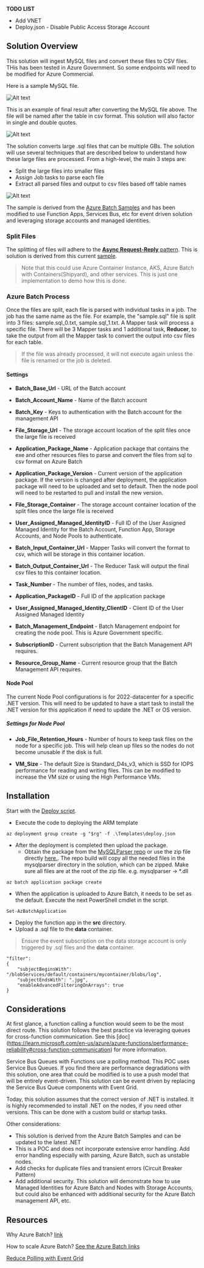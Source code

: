 
**TODO LIST**
- Add VNET
- Deploy.json - Disable Public Access Storage Account



## Solution Overview
This solution will ingest MySQL files and convert these files to CSV files. THis has been tested in Azure Government. So some endpoints will need to be modified for Azure Commercial.

Here is a sample MySQL file.

![Alt text](images/mysql.JPG)


This is an example of final result after converting the MySQL file above. The file will be named after the table in csv format. This solution will also factor in single and double quotes. 

![Alt text](images/csv.JPG)


The solution converts large .sql files that can be multiple GBs. The solution will use several techniques that are described below to understand how these large files are processed. From a high-level, the main 3 steps are: 
- Split the large files into smaller files
- Assign Job tasks to parse each file
- Extract all parsed files and output to csv files based off table names

![Alt text](images/architecturaldiagram.JPG)

The sample is derived from the [Azure Batch Samples](https://github.com/Azure-Samples/azure-batch-samples/tree/master/CSharp/TextSearch) and has been modified to use Function Apps, Services Bus, etc for event driven solution and leveraging storage accounts and managed identities. 



### Split Files
The splitting of files will adhere to the [**Async Request-Reply** pattern](https://learn.microsoft.com/en-us/azure/architecture/patterns/async-request-reply?source=recommendations). This is solution is derived from this current [sample](https://github.com/mspnp/cloud-design-patterns/tree/master/async-request-reply).
> Note that this could use Azure Container Instance, AKS, Azure Batch with Containers(Shipyard), and other services. This is just one implementation to demo how this is done. 


### Azure Batch Process

Once the files are split, each file is parsed with individual tasks in a job. The job has the same name as the file. For example, the "sample.sql" file is split into 3 files: sample.sql_0.txt, sample.sql_1.txt. A Mapper task will process a specific file. There will be 3 Mapper tasks and 1 additional task, **Reducer**, to take the output from all the Mapper task to convert the output into csv files for each table. 

> If the file was already processed, it will not execute again unless the file is renamed or the job is deleted. 

#### Settings

- **Batch_Base_Url** - URL of the Batch account
- **Batch_Account_Name** - Name of the Batch account
- **Batch_Key** - Keys to authentication with the Batch account for the management API
- **File_Storage_Url** - The storage account location of the split files once the large file is received
- **Application_Package_Name** - Application package that contains the exe and other resources files to parse and convert the files from sql to csv format on Azure Batch
- **Application_Package_Version** - Current version of the application package. If the version is changed after deployment, the application package will need to be uploaded and set to default. Then the node pool will need to be restarted to pull and install the new version. 

- **File_Storage_Container** - The storage account container location of the split files once the large file is received
- **User_Assigned_Managed_IdentityID** - Full ID of the User Assigned Managed Identity for the Batch Account, Function App, Storage Accounts, and Node Pools to authenticate. 
- **Batch_Input_Container_Url** - Mapper Tasks will convert the format to csv, which will be storage in this container location. 
- **Batch_Output_Container_Url** - The Reducer Task will output the final csv files to this container location. 
- **Task_Number** - The number of files, nodes, and tasks. 
- **Application_PackageID** - Full ID of the application package
- **User_Assigned_Managed_Identity_ClientID** - Client ID of the User Assigned Managed Identity
- **Batch_Management_Endpoint** - Batch Management endpoint for creating the node pool. This is Azure Government specific. 
- **SubscriptionID** - Current subscription that the Batch Management API requires. 
- **Resource_Group_Name** - Current resource group that the Batch Management API requires.


#### Node Pool
The current Node Pool configurations is for 2022-datacenter for a specific .NET version. This will need to be updated to have a start task to install the .NET version for this application if need to update the .NET or OS version. 

##### Settings for Node Pool

- **Job_File_Retention_Hours** - Number of hours to keep task files on the node for a specific job. This will help clean up files so the nodes do not become unusable if the disk is full. 

- **VM_Size** - The default Size is Standard_D4s_v3, which is SSD for IOPS performance for reading and writing files. This can be modified to increase the VM size or using the High Performance VMs.


## Installation

Start with the [Deploy script](https://github.com/demouniversity/MySQLParserBatch/blob/main/Scripts/Deploy.ps1). 
- Execute the code to deploying the ARM template 
```
az deployment group create -g "$rg" -f .\Templates\deploy.json
```
- After the deployment is completed then upload the package. 
    - Obtain the package from the [MySQLParser repo](https://github.com/demouniversity/TextSearchBatch) or use the zip file directly [here.](https://github.com/demouniversity/TextSearchBatch/blob/main/mysqlparser/mysqlparser.zip). The repo build will copy all the needed files in the mysqlparser directory in the solution, which can be zipped. Make sure all files are at the root of the zip file. e.g. mysqlparser -> *.dll

```
az batch application package create
```

- When the application is uploaded to Azure Batch, it needs to be set as the default. Execute the next PowerShell cmdlet in the script.

```
Set-AzBatchApplication
```

- Deploy the function app in the **src** directory.
- Upload a .sql file to the **data** container. 

> Ensure the event subscription on the data storage account is only triggered by .sql files and the **data** container. 

```
"filter":
{
    "subjectBeginsWith": "/blobServices/default/containers/mycontainer/blobs/log",
    "subjectEndsWith": ".jpg",
    "enableAdvancedFilteringOnArrays": true
}
```


## Considerations
At first glance, a function calling a function would seem to be the most direct route. This solution follows the best practice via leveraging queues for cross-function communication. See this [doc] (https://learn.microsoft.com/en-us/azure/azure-functions/performance-reliability#cross-function-communication) for more information. 

Service Bus Queues with Functions use a polling method. This POC uses Service Bus Queues. If you find there are performance degradations with this solution, one area that could be modified is to use a push model that will be entirely event-driven. This solution can be event driven by replacing the Service Bus Queue components with Event Grid. 

Today, this solution assumes that the correct version of .NET is installed. It is highly recommended to install .NET on the nodes, if you need other versions. This can be done with a custom build or startup tasks. 

Other considerations:
- This solution is derived from the Azure Batch Samples and can be updated to the latest .NET
- This is a POC and does not incorporate extensive error handling. Add error handling especially with parsing, Azure Batch, such as unstable nodes. 
- Add checks for duplicate files and transient errors (Circuit Breaker Pattern)
- Add additional security. This solution will demonstrate how to use Managed Identities for Azure Batch and Nodes with Storage Accounts, but could also be enhanced with additional security for the Azure Batch management API, etc.



## Resources

Why Azure Batch? [link](https://learn.microsoft.com/en-us/azure/architecture/example-scenario/iot/batch-integration-azure-data-factory-digital-twins#alternatives)

How to scale Azure Batch?  [See the Azure Batch links](https://learn.microsoft.com/en-us/azure/architecture/example-scenario/iot/batch-integration-azure-data-factory-digital-twins#performance)

[Reduce Polling with Event Grid](https://learn.microsoft.com/en-us/azure/event-grid/compare-messaging-services)